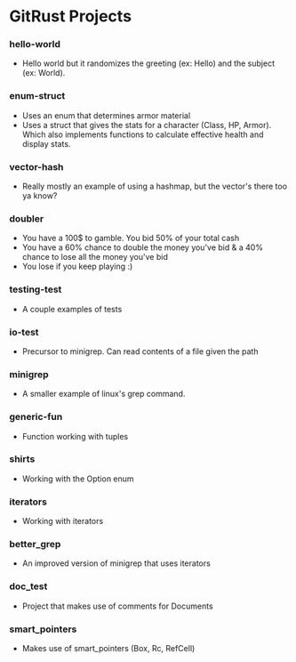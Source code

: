 # GitRust Projects

### hello-world
- Hello world but it randomizes the greeting (ex: Hello) and the subject (ex: World).

### enum-struct
- Uses an enum that determines armor material
- Uses a struct that gives the stats for a character (Class, HP, Armor). Which also implements functions to calculate effective health and display stats.

### vector-hash
- Really mostly an example of using a hashmap, but the vector's there too ya know?

### doubler
- You have a 100$ to gamble. You bid 50% of your total cash
- You have a 60% chance to double the money you've bid & a 40% chance to lose all the money you've bid
- You lose if you keep playing :)

### testing-test
- A couple examples of tests

### io-test
- Precursor to minigrep. Can read contents of a file given the path

### minigrep
- A smaller example of linux's grep command.

### generic-fun
- Function working with tuples

### shirts
- Working with the Option<T> enum

### iterators
- Working with iterators

### better_grep
- An improved version of minigrep that uses iterators

### doc_test
- Project that makes use of comments for Documents

### smart_pointers
- Makes use of smart_pointers (Box<T>, Rc<T>, RefCell<T>)
